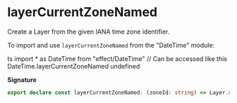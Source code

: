 # layerCurrentZoneNamed

Create a Layer from the given IANA time zone identifier.

To import and use `layerCurrentZoneNamed` from the "DateTime" module:

ts
import \* as DateTime from "effect/DateTime"
// Can be accessed like this
DateTime.layerCurrentZoneNamed
undefined

**Signature**

```ts
export declare const layerCurrentZoneNamed: (zoneId: string) => Layer.Layer<CurrentTimeZone, IllegalArgumentException>
```
